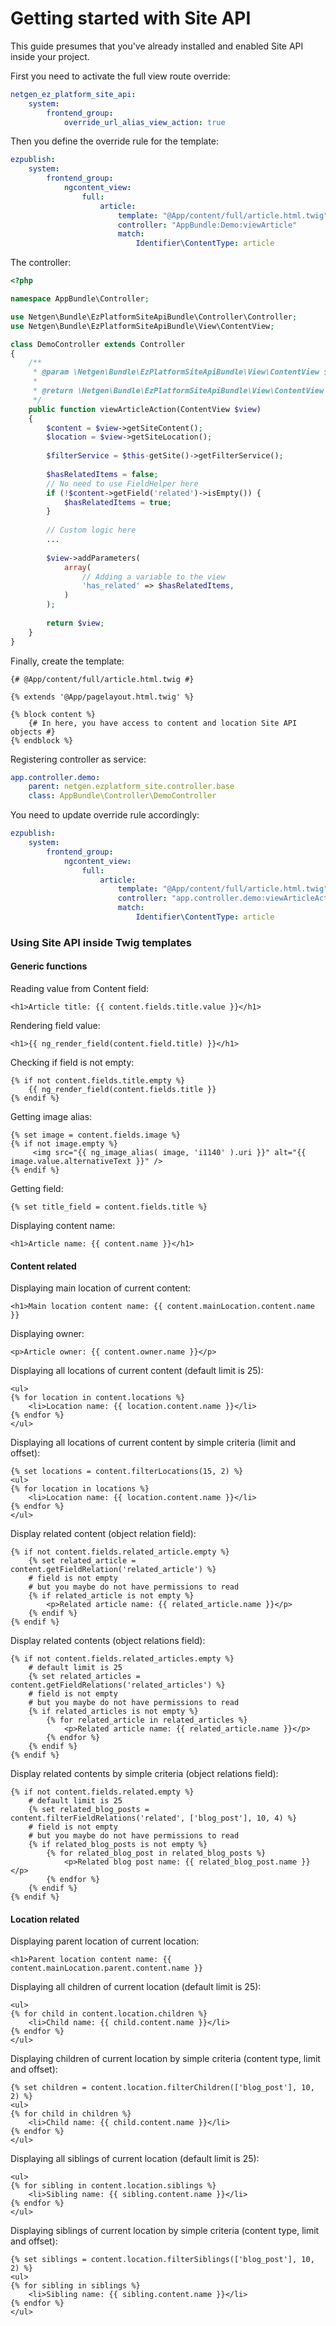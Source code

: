 # Getting started with Site API

This guide presumes that you've already installed and enabled Site API inside your project.

First you need to activate the full view route override:

```yaml
netgen_ez_platform_site_api:
    system:
        frontend_group:
            override_url_alias_view_action: true
```

Then you define the override rule for the template:

```yaml
ezpublish:
    system:
        frontend_group:
            ngcontent_view:
                full:
                    article:
                        template: "@App/content/full/article.html.twig"
                        controller: "AppBundle:Demo:viewArticle"
                        match:
                            Identifier\ContentType: article
```

The controller:

```php
<?php

namespace AppBundle\Controller;

use Netgen\Bundle\EzPlatformSiteApiBundle\Controller\Controller;
use Netgen\Bundle\EzPlatformSiteApiBundle\View\ContentView;

class DemoController extends Controller
{
    /**
     * @param \Netgen\Bundle\EzPlatformSiteApiBundle\View\ContentView $view
     *
     * @return \Netgen\Bundle\EzPlatformSiteApiBundle\View\ContentView
     */
    public function viewArticleAction(ContentView $view)
    {
        $content = $view->getSiteContent();
        $location = $view->getSiteLocation();
    
        $filterService = $this-getSite()->getFilterService();
    
        $hasRelatedItems = false;
        // No need to use FieldHelper here
        if (!$content->getField('related')->isEmpty()) {
            $hasRelatedItems = true;
        }
    
        // Custom logic here
        ...
    
        $view->addParameters(
            array(
                // Adding a variable to the view
                'has_related' => $hasRelatedItems,
            )
        );
    
        return $view;
    }
}
```


Finally, create the template:

```twig
{# @App/content/full/article.html.twig #}

{% extends '@App/pagelayout.html.twig' %}

{% block content %}
    {# In here, you have access to content and location Site API objects #}
{% endblock %}
```

Registering controller as service:

```yaml
app.controller.demo:
    parent: netgen.ezplatform_site.controller.base
    class: AppBundle\Controller\DemoController
```

You need to update override rule accordingly:

```yaml
ezpublish:
    system:
        frontend_group:
            ngcontent_view:
                full:
                    article:
                        template: "@App/content/full/article.html.twig"
                        controller: "app.controller.demo:viewArticleAction"
                        match:
                            Identifier\ContentType: article
```

### Using Site API inside Twig templates

#### Generic functions

Reading value from Content field:

```twig
<h1>Article title: {{ content.fields.title.value }}</h1>
```

Rendering field value:

```twig
<h1>{{ ng_render_field(content.field.title) }}</h1>
```

Checking if field is not empty:
```twig
{% if not content.fields.title.empty %}
	{{ ng_render_field(content.fields.title }}
{% endif %}
```

Getting image alias:
```twig
{% set image = content.fields.image %}
{% if not image.empty %}
     <img src="{{ ng_image_alias( image, 'i1140' ).uri }}" alt="{{ image.value.alternativeText }}" />
{% endif %}
```

Getting field:
```twig
{% set title_field = content.fields.title %}
```

Displaying content name:
```twig
<h1>Article name: {{ content.name }}</h1>
```

#### Content related

Displaying main location of current content:
```twig
<h1>Main location content name: {{ content.mainLocation.content.name }}
```

Displaying owner:
```twig
<p>Article owner: {{ content.owner.name }}</p>
```

Displaying all locations of current content (default limit is 25):
```twig
<ul>
{% for location in content.locations %}
	<li>Location name: {{ location.content.name }}</li>
{% endfor %}
</ul>
```

Displaying all locations of current content by simple criteria (limit and offset):
```twig
{% set locations = content.filterLocations(15, 2) %}
<ul>
{% for location in locations %}
	<li>Location name: {{ location.content.name }}</li>
{% endfor %}
</ul>
```

Display related content (object relation field):
```twig
{% if not content.fields.related_article.empty %}
	{% set related_article = content.getFieldRelation('related_article') %}
	# field is not empty
	# but you maybe do not have permissions to read
	{% if related_article is not empty %}
		<p>Related article name: {{ related_article.name }}</p>
	{% endif %}
{% endif %} 
```

Display related contents (object relations field):
```twig
{% if not content.fields.related_articles.empty %}
	# default limit is 25
	{% set related_articles = content.getFieldRelations('related_articles') %}
	# field is not empty
	# but you maybe do not have permissions to read
	{% if related_articles is not empty %}
		{% for related_article in related_articles %}
			<p>Related article name: {{ related_article.name }}</p>
		{% endfor %}
	{% endif %}
{% endif %} 
```

Display related contents by simple criteria (object relations field):
```twig
{% if not content.fields.related.empty %}
	# default limit is 25
	{% set related_blog_posts = content.filterFieldRelations('related', ['blog_post'], 10, 4) %}
	# field is not empty
	# but you maybe do not have permissions to read
	{% if related_blog_posts is not empty %}
		{% for related_blog_post in related_blog_posts %}
			<p>Related blog post name: {{ related_blog_post.name }}</p>
		{% endfor %}
	{% endif %}
{% endif %} 
```

#### Location related

Displaying parent location of current location:
```twig
<h1>Parent location content name: {{ content.mainLocation.parent.content.name }}
```

Displaying all children of current location (default limit is 25):
```twig
<ul>
{% for child in content.location.children %}
	<li>Child name: {{ child.content.name }}</li>
{% endfor %}
</ul>
```

Displaying children of current location by simple criteria (content type, limit and offset):
```twig
{% set children = content.location.filterChildren(['blog_post'], 10, 2) %}
<ul>
{% for child in children %}
	<li>Child name: {{ child.content.name }}</li>
{% endfor %}
</ul>
```

Displaying all siblings of current location (default limit is 25):
```twig
<ul>
{% for sibling in content.location.siblings %}
	<li>Sibling name: {{ sibling.content.name }}</li>
{% endfor %}
</ul>
```

Displaying siblings of current location by simple criteria (content type, limit and offset):
```twig
{% set siblings = content.location.filterSiblings(['blog_post'], 10, 2) %}
<ul>
{% for sibling in siblings %}
	<li>Sibling name: {{ sibling.content.name }}</li>
{% endfor %}
</ul>
```
